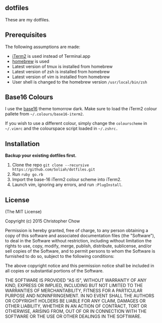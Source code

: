 ## dotfiles

These are my dotfiles.

## Prerequisites

The following assumptions are made:

- [iTerm2](http://www.iterm2.com/) is used instead of Terminal.app
- [homebrew](http://brew.sh/) is used
- Latest version of tmux is installed from homebrew
- Latest version of zsh is installed from homebrew
- Latest version of vim is installed from homebrew
- User shell is changed to the homebrew version `/usr/local/bin/zsh`

## Base16 Colours

I use the [base16](http://chriskempson.github.io/base16/) theme tomorrow dark.
Make sure to load the iTerm2 colour pallete from `~/.colours/base16-iterm2`.

If you wish to use a different colour, simply change the `colourscheme` in `~/.vimrc` and
the colourspace script loaded in `~/.zshrc.`

## Installation

**Backup your existing dotfiles first.**

1. Clone the repo `git clone --recursive https://github.com/Soliah/dotfiles.git`
2. Run `ruby go.rb`
3. Import the base-16 iTerm2 colour scheme into iTerm2.
4. Launch vim, ignoring any errors, and run `:PlugInstall`.

## License

(The MIT License)

Copyright (c) 2015 Christopher Chow

Permission is hereby granted, free of charge, to any person obtaining a copy of this software and associated
documentation files (the "Software"), to deal in the Software without restriction, including without limitation the
rights to use, copy, modify, merge, publish, distribute, sublicense, and/or sell copies of the Software, and to permit
persons to whom the Software is furnished to do so, subject to the following conditions:

The above copyright notice and this permission notice shall be included in all copies or substantial portions of the
Software.

THE SOFTWARE IS PROVIDED "AS IS", WITHOUT WARRANTY OF ANY KIND, EXPRESS OR IMPLIED, INCLUDING BUT NOT LIMITED TO THE
WARRANTIES OF MERCHANTABILITY, FITNESS FOR A PARTICULAR PURPOSE AND NONINFRINGEMENT. IN NO EVENT SHALL THE AUTHORS OR
COPYRIGHT HOLDERS BE LIABLE FOR ANY CLAIM, DAMAGES OR OTHER LIABILITY, WHETHER IN AN ACTION OF CONTRACT, TORT OR
OTHERWISE, ARISING FROM, OUT OF OR IN CONNECTION WITH THE SOFTWARE OR THE USE OR OTHER DEALINGS IN THE SOFTWARE.
